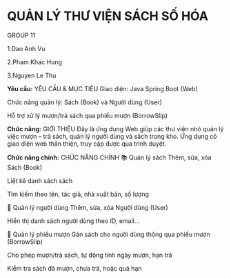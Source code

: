 # QUẢN LÝ THƯ VIỆN SÁCH SỐ HÓA

GROUP 11

1.Dao Anh Vu

2.Pham Khac Hung

3.Nguyen Le Thu

<b>Yêu cầu:</b>
 YÊU CẦU & MỤC TIÊU
 Giao diện: Java Spring Boot (Web)

 Chức năng quản lý: Sách (Book) và Người dùng (User)

 Hỗ trợ xử lý mượn/trả sách qua phiếu mượn (BorrowSlip)

<b>Chức năng:</b>
GIỚI THIỆU
Đây là ứng dụng Web giúp các thư viện nhỏ quản lý việc mượn – trả sách, quản lý người dùng và sách trong kho. Ứng dụng có giao diện web thân thiện, truy cập được qua trình duyệt.

<b>Chức năng chính:</b>
CHỨC NĂNG CHÍNH
📚 Quản lý sách
Thêm, sửa, xóa Sách (Book)

Liệt kê danh sách sách

Tìm kiếm theo tên, tác giả, nhà xuất bản, số lượng

👤 Quản lý người dùng
Thêm, sửa, xóa Người dùng (User)

Hiển thị danh sách người dùng theo ID, email...

📄 Quản lý phiếu mượn
Gán sách cho người dùng thông qua phiếu mượn (BorrowSlip)

Cho phép mượn/trả sách, tự động tính ngày mượn, hạn trả

Kiểm tra sách đã mượn, chưa trả, hoặc quá hạn




